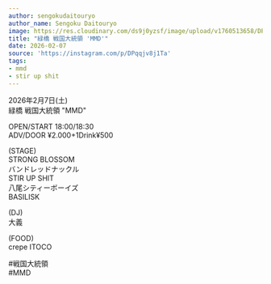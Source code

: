 ```yaml
---
author: sengokudaitouryo
author_name: Sengoku Daitouryo
image: https://res.cloudinary.com/ds9j0yzsf/image/upload/v1760513658/DPqqjv8j1Ta.jpg
title: "緑橋 戦国大統領 'MMD'"
date: 2026-02-07
source: 'https://instagram.com/p/DPqqjv8j1Ta'
tags:
- mmd
- stir up shit
---
```

2026年2月7日(土)<br>
緑橋 戦国大統領 "MMD"

OPEN/START 18:00/18:30<br>
ADV/DOOR ¥2.000+1Drink¥500

(STAGE)<br>
STRONG BLOSSOM<br>
バンドレッドナックル<br>
STIR UP SHIT<br>
八尾シティーボーイズ<br>
BASILISK

(DJ)<br>
大義

(FOOD)<br>
crepe ITOCO

#戦国大統領<br>
#MMD